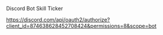 Discord Bot Skill Ticker

https://discord.com/api/oauth2/authorize?client_id=874638628452708424&permissions=8&scope=bot
